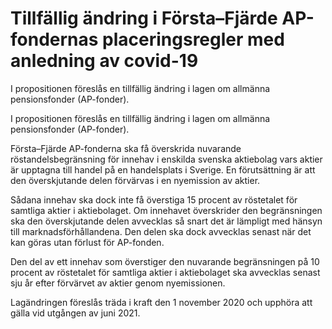 # Tillfällig ändring i Första–Fjärde AP-fondernas placeringsregler med anledning av covid-19

I propositionen föreslås en tillfällig ändring i lagen om allmänna pensionsfonder (AP-fonder).

I propositionen föreslås en tillfällig ändring i lagen om allmänna pensionsfonder (AP-fonder).

Första–Fjärde AP-fonderna ska få överskrida nuvarande röstandelsbegränsning för innehav i enskilda svenska aktiebolag vars aktier är upptagna till handel på en handelsplats i Sverige. En förutsättning är att den överskjutande delen förvärvas i en nyemission av aktier.

Sådana innehav ska dock inte få överstiga 15 procent av röstetalet för
samtliga aktier i aktiebolaget. Om innehavet överskrider den begränsningen ska den överskjutande delen avvecklas så snart det är lämpligt med hänsyn till marknadsförhållandena. Den delen ska dock avvecklas senast när det kan göras utan förlust för AP-fonden.

Den del av ett innehav som överstiger den nuvarande begränsningen på 10 procent av röstetalet för samtliga aktier i aktiebolaget ska avvecklas senast sju år efter förvärvet av aktier genom nyemissionen.

Lagändringen föreslås träda i kraft den 1 november 2020 och upphöra
att gälla vid utgången av juni 2021.
